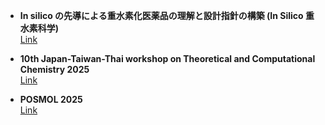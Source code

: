 - __In silico の先導による重水素化医薬品の理解と設計指針の構築 (In Silico 重水素科学)__  
  [Link](https://ycuqpc.github.io/kibanS-25H00428/)  

- __10th Japan-Taiwan-Thai workshop on Theoretical and Computational Chemistry 2025__  
  [Link](https://ycuqpc.github.io/JTTTCC10th/)  
  
- __POSMOL 2025__  
  [Link](https://www-user.yokohama-cu.ac.jp/~tachi/posmol2025/index.html)  
